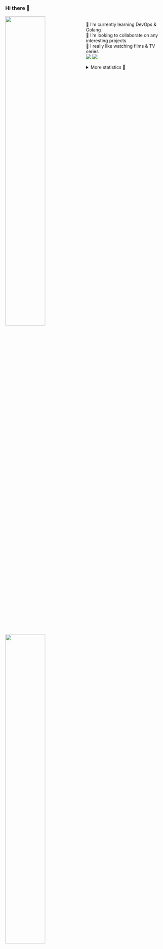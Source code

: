 ### Hi there 👋


[<img align="left" width="50%" src="https://github-readme-stats.vercel.app/api?username=rufusnufus&hide=issues&show_icons=true&count_private=true&theme=transparent&title_color=FF6F40&text_color=FBF9F8&icon_color=F48242&hide_border=true&hide_title=true#gh-dark-mode-only">](https://metrics.lecoq.io/rufusnufus#gh-dark-mode-only)
[<img align="left" width="50%" src="https://github-readme-stats.vercel.app/api?username=rufusnufus&hide=issues&show_icons=true&count_private=true&theme=transparent&title_color=FF6533&text_color=4D4644&icon_color=FF8038&hide_border=true&hide_title=true#gh-light-mode-only">](https://metrics.lecoq.io/rufusnufus#gh-light-mode-only)

<p>
  <br>
  🌱 I’m currently learning DevOps & Golang</br>
  👯 I’m looking to collaborate on any interesting projects</br>
  🎥 I really like watching films & TV series</br>
  <a href="https://linkedin.com/in/rufusnufus"><img src="https://img.shields.io/badge/linkedin-0077B5.svg?style=for-the-badge&logo=linkedin&logoColor=white"/></a>
  <a href="https://t.me/rufusnufus"><img src="https://img.shields.io/badge/-telegram-black?style=for-the-badge&color=blue&logo=telegram"/></a>
</p>

<p text-align="left">
<details>
  <summary>More statistics 👀</summary><br/>

<!--START_SECTION:waka-->
![Code Time](http://img.shields.io/badge/Code%20Time-757%20hrs%2018%20mins-blue)

![Profile Views](http://img.shields.io/badge/Profile%20Views-0-blue)

**I'm an Early 🐤** 

```text
🌞 Morning                13118 commits       ██████░░░░░░░░░░░░░░░░░░░   22.88 % 
🌆 Daytime                33507 commits       ███████████████░░░░░░░░░░   58.44 % 
🌃 Evening                9701 commits        ████░░░░░░░░░░░░░░░░░░░░░   16.92 % 
🌙 Night                  1012 commits        ░░░░░░░░░░░░░░░░░░░░░░░░░   01.76 % 
```
📅 **I'm Most Productive on Monday** 

```text
Monday                   12173 commits       █████░░░░░░░░░░░░░░░░░░░░   21.23 % 
Tuesday                  10980 commits       █████░░░░░░░░░░░░░░░░░░░░   19.15 % 
Wednesday                11835 commits       █████░░░░░░░░░░░░░░░░░░░░   20.64 % 
Thursday                 11197 commits       █████░░░░░░░░░░░░░░░░░░░░   19.53 % 
Friday                   9625 commits        ████░░░░░░░░░░░░░░░░░░░░░   16.79 % 
Saturday                 1036 commits        ░░░░░░░░░░░░░░░░░░░░░░░░░   01.81 % 
Sunday                   492 commits         ░░░░░░░░░░░░░░░░░░░░░░░░░   00.86 % 
```


📊 **This Week I Spent My Time On** 

```text
💬 Programming Languages: 
Other                    44 mins             ████████░░░░░░░░░░░░░░░░░   33.94 % 
YAML                     39 mins             ████████░░░░░░░░░░░░░░░░░   30.48 % 
Go                       16 mins             ███░░░░░░░░░░░░░░░░░░░░░░   12.68 % 
JSON                     10 mins             ██░░░░░░░░░░░░░░░░░░░░░░░   08.27 % 
Bash                     6 mins              █░░░░░░░░░░░░░░░░░░░░░░░░   05.15 % 

🔥 Editors: 
VS Code                  1 hr 33 mins        ██████████████████░░░░░░░   71.81 % 
iTerm2                   36 mins             ███████░░░░░░░░░░░░░░░░░░   28.19 % 
```

**I Mostly Code in Java** 

```text
Go                       37 repos            █████░░░░░░░░░░░░░░░░░░░░   20.00 % 
Python                   17 repos            ██░░░░░░░░░░░░░░░░░░░░░░░   09.19 % 
Smarty                   12 repos            ██░░░░░░░░░░░░░░░░░░░░░░░   06.49 % 
HCL                      9 repos             █░░░░░░░░░░░░░░░░░░░░░░░░   04.86 % 
Kotlin                   8 repos             █░░░░░░░░░░░░░░░░░░░░░░░░   04.32 % 
```




 Last Updated on 09/04/2024 01:09:55 UTC
<!--END_SECTION:waka-->

</details>
</p>
